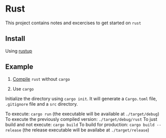 # Rust

This project contains notes and excercises to get started on `rust`

## Install

Using [rustup](https://www.rust-lang.org/tools/install)

## Example

1. [Compile](https://github.com/wccalvin/rust/tree/main/rust-compile) `rust` without `cargo`

2. Use `cargo`

Initialize the directory using `cargo init`. It will generate a `Cargo.toml` file, `.gitignore` file and a `src` directory.

To execute: `cargo run` (the executable will be available at `./target/debug`)
To execute the previously compiled version: `./target/debug/rust`
To just build and not execute: `cargo build`
To build for production: `cargo build --release` (the release executable will be availabe at `./target/release`)
